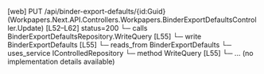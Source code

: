 [web] PUT /api/binder-export-defaults/{id:Guid}  (Workpapers.Next.API.Controllers.Workpapers.BinderExportDefaultsController.Update)  [L52–L62] status=200
  └─ calls BinderExportDefaultsRepository.WriteQuery [L55]
  └─ write BinderExportDefaults [L55]
    └─ reads_from BinderExportDefaults
  └─ uses_service IControlledRepository<BinderExportDefaults>
    └─ method WriteQuery [L55]
      └─ ... (no implementation details available)


